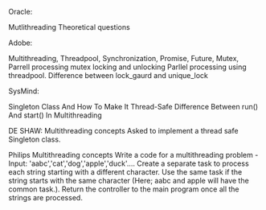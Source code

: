 Oracle:

Mutlithreading Theoretical questions

Adobe:

Multithreading, Threadpool, Synchronization, Promise, Future, Mutex, Parrell processing
mutex locking and unlocking
Parllel processing using threadpool.
Difference between lock_gaurd and unique_lock

SysMind:

Singleton Class And How To Make It Thread-Safe
Difference Between run() And start() In Multithreading

DE SHAW:
Multithreading concepts
Asked to implement a thread safe Singleton class.

Philips
Multithreading concepts
Write a code for a multithreading problem -
Input: 'aabc','cat','dog','apple','duck'....
Create a separate task to process each string starting with a different character. Use the same task if the string starts with the same character (Here; aabc and apple will have the common task.). Return the controller to the main program once all the strings are processed.